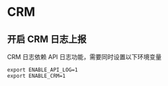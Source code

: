 # CRM

## 开启 CRM 日志上报

CRM 日志依赖 API 日志功能，需要同时设置以下环境变量

```
export ENABLE_API_LOG=1
export ENABLE_CRM=1
```
